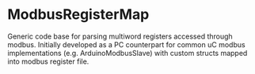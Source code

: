 # ModbusRegisterMap

Generic code base for parsing multiword registers accessed through modbus.
Initially developed as a PC counterpart for common uC modbus implementations (e.g. ArduinoModbusSlave) with custom structs mapped into modbus register file.

